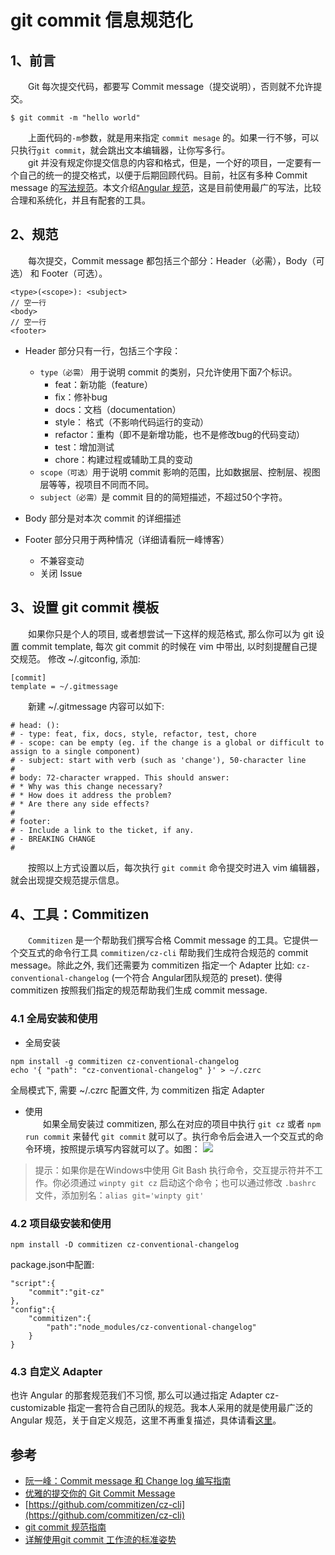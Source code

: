 # git commit 信息规范化

## 1、前言
&emsp;&emsp;Git 每次提交代码，都要写 Commit message（提交说明），否则就不允许提交。
```
$ git commit -m "hello world"
```
&emsp;&emsp;上面代码的`-m`参数，就是用来指定 `commit mesage` 的。如果一行不够，可以只执行`git commit`，就会跳出文本编辑器，让你写多行。   
&emsp;&emsp;git 并没有规定你提交信息的内容和格式，但是，一个好的项目，一定要有一个自己的统一的提交格式，以便于后期回顾代码。目前，社区有多种 Commit message 的[写法规范](https://github.com/ajoslin/conventional-changelog/blob/master/conventions)。本文介绍[Angular 规范](https://docs.google.com/document/d/1QrDFcIiPjSLDn3EL15IJygNPiHORgU1_OOAqWjiDU5Y/edit#heading=h.greljkmo14y0)，这是目前使用最广的写法，比较合理和系统化，并且有配套的工具。

## 2、规范
&emsp;&emsp;每次提交，Commit message 都包括三个部分：Header（必需），Body（可选） 和 Footer（可选）。
```
<type>(<scope>): <subject>
// 空一行
<body>
// 空一行
<footer>
```
- Header 部分只有一行，包括三个字段：
    - `type（必需）` 用于说明 commit 的类别，只允许使用下面7个标识。
        + feat：新功能（feature）
        + fix：修补bug
        + docs：文档（documentation）
        + style： 格式（不影响代码运行的变动）
        + refactor：重构（即不是新增功能，也不是修改bug的代码变动）
        + test：增加测试
        + chore：构建过程或辅助工具的变动    
    - `scope（可选）`用于说明 commit 影响的范围，比如数据层、控制层、视图层等等，视项目不同而不同。    
    - `subject（必需）`是 commit 目的的简短描述，不超过50个字符。

- Body 部分是对本次 commit 的详细描述
- Footer 部分只用于两种情况（详细请看阮一峰博客）
    - 不兼容变动
    - 关闭 Issue 

## 3、设置 git commit 模板
&emsp;&emsp;如果你只是个人的项目, 或者想尝试一下这样的规范格式, 那么你可以为 git 设置 commit template, 每次 git commit 的时候在 vim 中带出, 以时刻提醒自己提交规范。 
修改 ~/.gitconfig, 添加:
```
[commit]
template = ~/.gitmessage
```
&emsp;&emsp;新建 ~/.gitmessage 内容可以如下:
```
# head: (): 
# - type: feat, fix, docs, style, refactor, test, chore
# - scope: can be empty (eg. if the change is a global or difficult to assign to a single component)
# - subject: start with verb (such as 'change'), 50-character line
#
# body: 72-character wrapped. This should answer:
# * Why was this change necessary?
# * How does it address the problem?
# * Are there any side effects?
#
# footer: 
# - Include a link to the ticket, if any.
# - BREAKING CHANGE
#
```
&emsp;&emsp;按照以上方式设置以后，每次执行 `git commit` 命令提交时进入 vim 编辑器，就会出现提交规范提示信息。

## 4、工具：Commitizen
&emsp;&emsp;`Commitizen` 是一个帮助我们撰写合格 Commit message 的工具。它提供一个交互式的命令行工具 `commitizen/cz-cli` 帮助我们生成符合规范的 commit message。除此之外, 我们还需要为 commitizen 指定一个 Adapter 比如: `cz-conventional-changelog` (一个符合 Angular团队规范的 preset). 使得 commitizen 按照我们指定的规范帮助我们生成 commit message.

### 4.1 全局安装和使用
- 全局安装
```
npm install -g commitizen cz-conventional-changelog
echo '{ "path": "cz-conventional-changelog" }' > ~/.czrc
```
全局模式下, 需要 ~/.czrc 配置文件, 为 commitizen 指定 Adapter 

- 使用    
&emsp;&emsp;如果全局安装过 commitizen, 那么在对应的项目中执行 `git cz` 或者 `npm run commit` 来替代 `git commit` 就可以了。执行命令后会进入一个交互式的命令环境，按照提示填写内容就可以了。如图：
![](https://img.yancongwen.cn/18-10-9/88873392.jpg)
> 提示：如果你是在Windows中使用 Git Bash 执行命令，交互提示符并不工作。你必须通过 `winpty git cz` 启动这个命令；也可以通过修改 `.bashrc` 文件，添加别名：`alias git='winpty git'`

### 4.2 项目级安装和使用
```
npm install -D commitizen cz-conventional-changelog
```
package.json中配置:
```
"script":{
    "commit":"git-cz"
},
"config":{
    "commitizen":{
        "path":"node_modules/cz-conventional-changelog"
    }
}
```

### 4.3 自定义 Adapter
也许 Angular 的那套规范我们不习惯, 那么可以通过指定 Adapter cz-customizable 指定一套符合自己团队的规范。我本人采用的就是使用最广泛的 Angular 规范，关于自定义规范，这里不再重复描述，具体请看[这里](http://chuansong.me/n/2233522251134)。

## 参考
- [阮一峰：Commit message 和 Change log 编写指南](http://www.ruanyifeng.com/blog/2016/01/commit_message_change_log.html)
- [优雅的提交你的 Git Commit Message](http://chuansong.me/n/2233522251134)
- [https://github.com/commitizen/cz-cli](https://github.com/commitizen/cz-cli)
- [git commit 规范指南](https://segmentfault.com/a/1190000009048911)
- [详解使用git commit 工作流的标准姿势](https://www.imooc.com/article/43615)